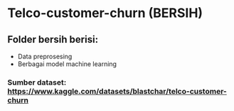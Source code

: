 # Telco-customer-churn (BERSIH)

## Folder bersih berisi:
- Data preprosesing
- Berbagai model machine learning

### Sumber dataset: https://www.kaggle.com/datasets/blastchar/telco-customer-churn
